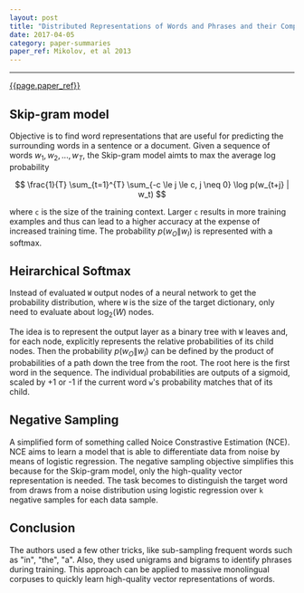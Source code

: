 ```yaml
---
layout: post
title: "Distributed Representations of Words and Phrases and their Compositionality"
date: 2017-04-05
category: paper-summaries
paper_ref: Mikolov, et al 2013
---
```


<script type="text/x-mathjax-config">
MathJax.Hub.Config({
  TeX: { equationNumbers: { autoNumber: "AMS" } },
  tex2jax: {inlineMath: [['$','$'], ['\\(','\\)']]}
});
</script>

<script type="text/javascript" async
  src="https://cdn.mathjax.org/mathjax/latest/MathJax.js?config=TeX-MML-AM_CHTML">
</script> 
---

[{{page.paper_ref}}](https://papers.nips.cc/paper/5021-distributed-representations-of-words-and-phrases-and-their-compositionality.pdf)

## Skip-gram model

Objective is to find word representations that are useful for predicting the surrounding words in a sentence or a document. Given a sequence of words $w_1, w_2, ..., w_T$, the Skip-gram model aimts to max the average log probability

$$
\frac{1}{T} \sum_{t=1}^{T} \sum_{-c \le j \le c, j \neq 0} \log p(w_{t+j} | w_t)
$$

where `c` is the size of the training context. Larger `c` results in more training examples and thus can lead to a higher accuracy at the expense of increased training time. The probability $p(w_O \| w_I )$ is represented with a softmax.

## Heirarchical Softmax

Instead of evaluated `W` output nodes of a neural network to get the probability distribution, where `W` is the size of the target dictionary, only need to evaluate about $\log_2 (W)$ nodes.

The idea is to represent the output layer as a binary tree with `W` leaves and, for each node, explicitly represents the relative probabilities of its child nodes. Then the probability $p(w_O \| w_I )$ can be defined by the product of probabilities of a path down the tree from the root. The root here is the first word in the sequence. The individual probabilities are outputs of a sigmoid, scaled by +1 or -1 if the current word `w`'s probability matches that of its child.

## Negative Sampling

A simplified form of something called Noice Constrastive Estimation (NCE). NCE aims to learn a model that is able to differentiate data from noise by means of logistic regression. The negative sampling objective simplifies this because for the Skip-gram model, only the high-quality vector representation is needed. The task becomes to distinguish the target word from draws from a noise distribution using logistic regression over `k` negative samples for each data sample.

## Conclusion

The authors used a few other tricks, like sub-sampling frequent words such as "in", "the", "a". Also, they used unigrams and bigrams to identify phrases during training. This approach can be applied to massive monolingual corpuses to quickly learn high-quality vector representations of words.


